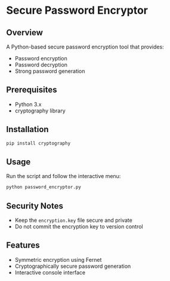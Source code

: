 # Secure Password Encryptor

## Overview
A Python-based secure password encryption tool that provides:
- Password encryption
- Password decryption
- Strong password generation

## Prerequisites
- Python 3.x
- cryptography library

## Installation
```bash
pip install cryptography
```

## Usage
Run the script and follow the interactive menu:
```bash
python password_encryptor.py
```

## Security Notes
- Keep the `encryption.key` file secure and private
- Do not commit the encryption key to version control

## Features
- Symmetric encryption using Fernet
- Cryptographically secure password generation
- Interactive console interface
